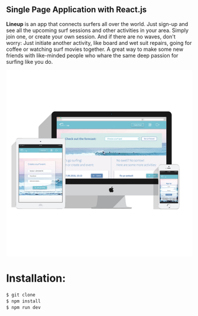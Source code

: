 ## Single Page Application with React.js

**Lineup** is an app that connects surfers all over the world. Just sign-up and see all the upcoming surf sessions and other activities in your area. Simply join one, or create your own session. And if there are no waves, don't worry: Just initiate another activity, like board and wet suit repairs, going for coffee or watching surf movies together. A great way to make some new friends with like-minded people who whare the same deep passion for surfing like you do.

![Lineup Showcase](src/app/assets/Lineup-Showcase.jpg)

# Installation:

```sh
$ git clone
$ npm install
$ npm run dev
```
